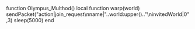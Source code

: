 function Olympus_Multhod()
    local function warp(world)
        sendPacket("action|join_request\nname|"..world:upper().."\ninvitedWorld|0",3)
        sleep(5000)
    end

